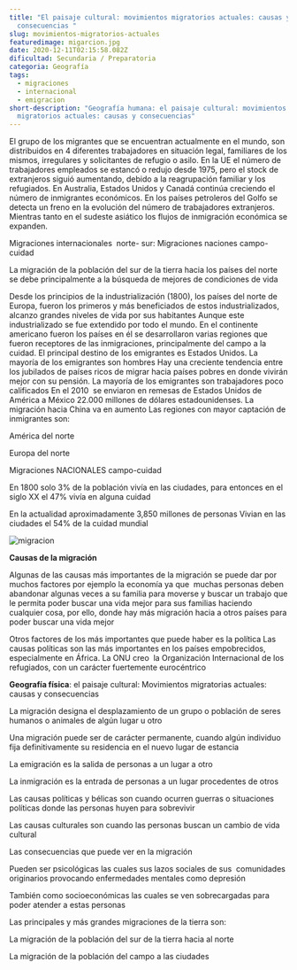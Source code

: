 ```yaml
---
title: "El paisaje cultural: movimientos migratorios actuales: causas y
  consecuencias "
slug: movimientos-migratorios-actuales
featuredimage: migarcion.jpg
date: 2020-12-11T02:15:58.082Z
dificultad: Secundaria / Preparatoria
categoria: Geografía
tags:
  - migraciones
  - internacional
  - emigracion
short-description: "Geografía humana: el paisaje cultural: movimientos
  migratorios actuales: causas y consecuencias"
---
```

El grupo de los migrantes que se encuentran actualmente en el mundo, son distribuidos en 4 diferentes trabajadores en situación legal, familiares de los mismos, irregulares y solicitantes de refugio o asilo. En la UE el número de trabajadores empleados se estancó o redujo desde 1975, pero el stock de extranjeros siguió aumentando, debido a la reagrupación familiar y los refugiados. En Australia, Estados Unidos y Canadá continúa creciendo el número de inmigrantes económicos. En los países petroleros del Golfo se detecta un freno en la evolución del número de trabajadores extranjeros. Mientras tanto en el sudeste asiático los flujos de inmigración económica se expanden.

Migraciones internacionales  norte- sur: Migraciones naciones campo-cuidad

La migración de la población del sur de la tierra hacia los países del norte se debe principalmente a la búsqueda de mejores de condiciones de vida 

Desde los principios de la industrialización (1800), los países del norte de Europa, fueron los primeros y más beneficiados de estos industrializados, alcanzo grandes niveles de vida por sus habitantes Aunque este industrializado se fue extendido por todo el mundo. En el continente  americano fueron los países en él se desarrollaron varias regiones que fueron receptores de las inmigraciones, principalmente del campo a la cuidad. El principal destino de los emigrantes es Estados Unidos. La mayoría de los emigrantes son hombres Hay una creciente tendencia entre los jubilados de países ricos de migrar hacia países pobres en donde vivirán mejor con su pensión. La mayoría de los emigrantes son trabajadores poco calificados En el 2010  se enviaron en remesas de Estados Unidos de América a México 22.000 millones de dólares estadounidenses. La migración hacia China va en aumento Las regiones con mayor captación de inmigrantes son:

América del norte 

Europa del norte   

Migraciones NACIONALES campo-cuidad

En 1800 solo 3% de la población vivía en las ciudades, para entonces en el siglo XX el 47% vivía en alguna cuidad

En la actualidad aproximadamente 3,850 millones de personas Vivian en las ciudades el 54% de la cuidad mundial

![migracion](/assets/migracione.jpg "migracion")

**Causas de la migración**

Algunas de las causas más importantes de la migración se puede dar por muchos factores por ejemplo la economía ya que  muchas personas deben abandonar algunas veces a su familia para moverse y buscar un trabajo que le permita poder buscar una vida mejor para sus familias haciendo cualquier cosa, por ello, donde hay más migración hacia a otros países para poder buscar una vida mejor 

Otros factores de los más importantes que puede haber es la política Las causas políticas son las más importantes en los países empobrecidos, especialmente en África. La ONU creo  la Organización Internacional de los refugiados, con un carácter fuertemente eurocéntrico



**Geografía física**: el paisaje cultural: Movimientos migratorias actuales: causas y consecuencias 



La migración designa el desplazamiento de un grupo o población de seres humanos o animales de algún lugar u otro 

Una migración puede ser de carácter permanente, cuando algún individuo fija definitivamente su residencia en el nuevo lugar de estancia 



La emigración es la salida de personas a un lugar a otro 

La inmigración es la entrada de personas a un lugar procedentes de otros 

Las causas políticas y bélicas son cuando ocurren guerras o situaciones políticas donde las personas huyen para sobrevivir 

Las causas culturales son cuando las personas buscan un cambio de vida cultural 

Las consecuencias que puede ver en la migración 

Pueden ser psicológicas las cuales sus lazos sociales de sus  comunidades originarios provocando enfermedades mentales como depresión 

También como socioeconómicas las cuales se ven sobrecargadas para poder atender a estas personas 

Las principales y más grandes migraciones de la tierra son:

La migración de la población del sur de la tierra hacia al norte 

La migración de la población del campo a las ciudades